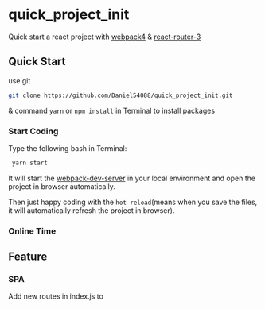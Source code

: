 # quick_project_init
Quick start a react project with [webpack4](https://webpack.js.org/) & [react-router-3](https://www.npmjs.com/package/react-router-3)


## Quick Start
use git
```bash
git clone https://github.com/Daniel54088/quick_project_init.git  
```
&  command `yarn` or `npm install` in Terminal to install packages

### Start Coding
Type the following bash in Terminal:
```bash
 yarn start 
```
It will start the [webpack-dev-server](https://github.com/webpack/webpack-dev-server) in your local environment and open the project in browser automatically.

Then just happy coding with the `hot-reload`(means when you save the files, it will automatically refresh the project in browser).


### Online Time



## Feature
### SPA
Add new routes in index.js to
